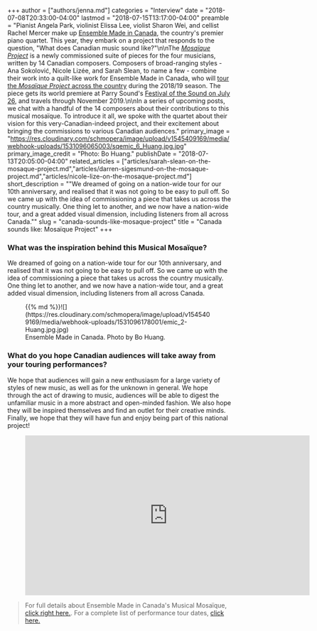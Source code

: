 +++
author = ["authors/jenna.md"]
categories = "Interview"
date = "2018-07-08T20:33:00-04:00"
lastmod = "2018-07-15T13:17:00-04:00"
preamble = "Pianist Angela Park, violinist Elissa Lee, violist Sharon Wei, and cellist Rachel Mercer make up [Ensemble Made in Canada](https://www.ensemblemadeincanada.com/biography/), the country's premier piano quartet. This year, they embark on a project that responds to the question, \"What does Canadian music sound like?\"\n\nThe [*Mosaïque Project*](https://www.ensemblemadeincanada.com/mosaique-project/about-the-project/) is a newly commissioned suite of pieces for the four musicians, written by 14 Canadian composers. Composers of broad-ranging styles - Ana Sokolović, Nicole Lizée, and Sarah Slean, to name a few - combine their work into a quilt-like work for Ensemble Made in Canada, who will [tour the *Mosaïque Project* across the country](https://www.ensemblemadeincanada.com/tour) during the 2018/19 season. The piece gets its world premiere at Parry Sound's [Festival of the Sound on July 26](http://www.festivalofthesound.ca/calendar-events), and travels through November 2019.\n\nIn a series of upcoming posts, we chat with a handful of the 14 composers about their contributions to this musical mosaïque. To introduce it all, we spoke with the quartet about their vision for this very-Canadian-indeed project, and their excitement about bringing the commissions to various Canadian audiences."
primary_image = "https://res.cloudinary.com/schmopera/image/upload/v1545409169/media/webhook-uploads/1531096065003/sqemic_6_Huang.jpg.jpg"
primary_image_credit = "Photo: Bo Huang."
publishDate = "2018-07-13T20:05:00-04:00"
related_articles = ["articles/sarah-slean-on-the-mosaque-project.md","articles/darren-sigesmund-on-the-mosaque-project.md","articles/nicole-lize-on-the-mosaque-project.md"]
short_description = "&quot;We dreamed of going on a nation-wide tour for our 10th anniversary, and realised that it was not going to be easy to pull off. So we came up with the idea of commissioning a piece that takes us across the country musically. One thing let to another, and we now have a nation-wide tour, and a great added visual dimension, including listeners from all across Canada.&quot;"
slug = "canada-sounds-like-mosaque-project"
title = "Canada sounds like: Mosaïque Project"
+++

### What was the inspiration behind this Musical Mosaïque?

We dreamed of going on a nation-wide tour for our 10th anniversary, and realised that it was not going to be easy to pull off. So we came up with the idea of commissioning a piece that takes us across the country musically. One thing let to another, and we now have a nation-wide tour, and a great added visual dimension, including listeners from all across Canada.

<figure data-type="image">{{% md %}}![](https://res.cloudinary.com/schmopera/image/upload/v1545409169/media/webhook-uploads/1531096178001/emic_2-Huang.jpg.jpg)
<figcaption>Ensemble Made in Canada. Photo by Bo Huang.</figcaption>
</figure>

### What do you hope Canadian audiences will take away from your touring performances?

We hope that audiences will gain a new enthusiasm for a large variety of styles of new music, as well as for the unknown in general. We hope through the act of drawing to music, audiences will be able to digest the unfamiliar music in a more abstract and open-minded fashion. We also hope they will be inspired themselves and find an outlet for their creative minds.  Finally, we hope that they will have fun and enjoy being part of this national project!

<figure data-type="video">
<iframe width="640" height="360" src="https://www.youtube.com/embed/-RH9dBTW_kQ?list=PLFwYc7IVissZ0owB13vtwEFtu6Q8ymUEw" frameborder="0" allow="autoplay; encrypted-media" allowfullscreen></iframe>
</figure>

>For full details about Ensemble Made in Canada's Musical Mosaïque, [click right here.](https://www.ensemblemadeincanada.com/mosaique-project/about-the-project/). For a complete list of performance tour dates, [click here.](https://www.ensemblemadeincanada.com/mosaique-project/tour-2/)
